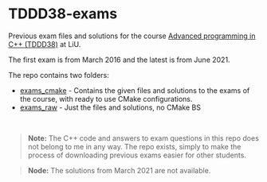 # TDDD38-exams
Previous exam files and solutions for the course [Advanced programming in C++ (TDDD38)](https://www.ida.liu.se/~TDDD38/) at LiU.

The first exam is from March 2016 and the latest is from June 2021. 

The repo contains two folders:

- [exams_cmake](exams_cmake/) - Contains the given files and solutions to the exams of the course, with ready to use CMake configurations.
- [exams_raw](exams_raw/) - Just the files and solutions, no CMake BS

<br />

> **Note:** The C++ code and answers to exam questions in this repo does not belong to me in any way. The repo exists, simply to make the process of downloading previous exams easier for other students.

> **Node:** The solutions from March 2021 are not available. 
